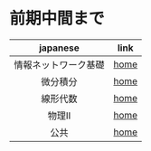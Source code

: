 # 前期中間まで 
|japanese|link|
|:--:|:--:|
|情報ネットワーク基礎|[home](./情報ネットワーク基礎/index.md)|
|微分積分|[home](./前期微分積分/index.md)|
|線形代数|[home](./線形代数/index.md)|
|物理Ⅱ|[home](./物理/index.md)|
|公共|[home](./公共/index.md)|